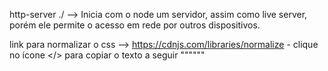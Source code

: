 
http-server ./      --> Inicia com o node um servidor, assim como live server, porém ele permite o acesso em rede por outros dispositivos.



link para normalizar o css      --> https://cdnjs.com/libraries/normalize 
    - clique no ícone </> para copiar o texto a seguir
    """<link rel="stylesheet" href="https://cdnjs.cloudflare.com/ajax/libs/normalize/8.0.1/normalize.min.css" integrity="sha512-NhSC1YmyruXifcj/KFRWoC561YpHpc5Jtzgvbuzx5VozKpWvQ+4nXhPdFgmx8xqexRcpAglTj9sIBWINXa8x5w==" crossorigin="anonymous" referrerpolicy="no-referrer" />"""








